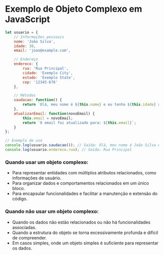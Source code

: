 # Exemplo de Objeto Complexo em JavaScript

```javascript
let usuario = {
    // Informações pessoais
    nome: 'João Silva',
    idade: 30,
    email: 'joao@example.com',

    // Endereço
    endereco: {
        rua: 'Rua Principal',
        cidade: 'Exemplo City',
        estado: 'Exemplo State',
        cep: '12345-678'
    },

    // Métodos
    saudacao: function() {
        return `Olá, meu nome é ${this.nome} e eu tenho ${this.idade} anos.`;
    },
    atualizarEmail: function(novoEmail) {
        this.email = novoEmail;
        return `O email foi atualizado para: ${this.email}`;
    }
};

// Exemplo de uso
console.log(usuario.saudacao()); // Saída: Olá, meu nome é João Silva e eu tenho 30 anos.
console.log(usuario.endereco.rua); // Saída: Rua Principal
```

### Quando usar um objeto complexo:

- Para representar entidades com múltiplos atributos relacionados, como informações de usuário.
- Para organizar dados e comportamentos relacionados em um único bloco.
- Para encapsular funcionalidades e facilitar a manutenção e extensão do código.

### Quando não usar um objeto complexo:

- Quando os dados não estão relacionados ou não há funcionalidades associadas.
- Quando a estrutura do objeto se torna excessivamente profunda e difícil de compreender.
- Em casos simples, onde um objeto simples é suficiente para representar os dados.
```
